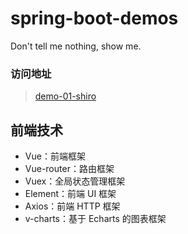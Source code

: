 # spring-boot-demos
Don't tell me nothing,  show me.

### 访问地址
> [demo-01-shiro](http://localhost:9001/demo-shiro/getUser)


## 前端技术

- Vue：前端框架
- Vue-router：路由框架
- Vuex：全局状态管理框架
- Element：前端 UI 框架
- Axios：前端 HTTP 框架
- v-charts：基于 Echarts 的图表框架

 